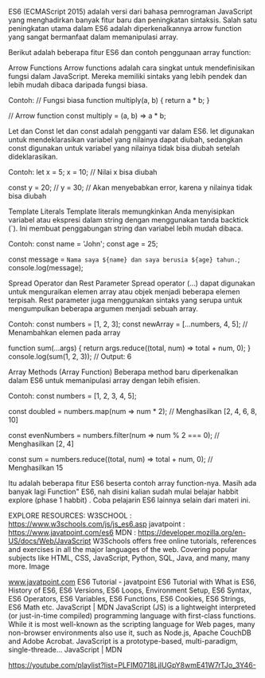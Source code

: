 ES6 (ECMAScript 2015)
adalah versi dari bahasa pemrograman JavaScript yang menghadirkan banyak fitur baru dan peningkatan sintaksis. Salah satu peningkatan utama dalam ES6 adalah diperkenalkannya arrow function yang sangat bermanfaat dalam memanipulasi array.

Berikut adalah beberapa fitur ES6 dan contoh penggunaan array function:

Arrow Functions
Arrow functions adalah cara singkat untuk mendefinisikan fungsi dalam JavaScript. Mereka memiliki sintaks yang lebih pendek dan lebih mudah dibaca daripada fungsi biasa.

Contoh:
// Fungsi biasa
function multiply(a, b) {
  return a * b;
}

// Arrow function
const multiply = (a, b) => a * b;


Let dan Const
let dan const adalah pengganti var dalam ES6. let digunakan untuk mendeklarasikan variabel yang nilainya dapat diubah, sedangkan const digunakan untuk variabel yang nilainya tidak bisa diubah setelah dideklarasikan.

Contoh:
let x = 5;
x = 10; // Nilai x bisa diubah

const y = 20;
// y = 30; // Akan menyebabkan error, karena y nilainya tidak bisa diubah


Template Literals
Template literals memungkinkan Anda menyisipkan variabel atau ekspresi dalam string dengan menggunakan tanda backtick (`). Ini membuat penggabungan string dan variabel lebih mudah dibaca.

Contoh:
const name = 'John';
const age = 25;

const message = `Nama saya ${name} dan saya berusia ${age} tahun.`;
console.log(message);


Spread Operator dan Rest Parameter
Spread operator (...) dapat digunakan untuk menguraikan elemen array atau objek menjadi beberapa elemen terpisah. Rest parameter juga menggunakan sintaks yang serupa untuk mengumpulkan beberapa argumen menjadi sebuah array.

Contoh:
const numbers = [1, 2, 3];
const newArray = [...numbers, 4, 5]; // Menambahkan elemen pada array

function sum(...args) {
  return args.reduce((total, num) => total + num, 0);
}
console.log(sum(1, 2, 3)); // Output: 6


Array Methods (Array Function)
Beberapa method baru diperkenalkan dalam ES6 untuk memanipulasi array dengan lebih efisien.

Contoh:
const numbers = [1, 2, 3, 4, 5];

const doubled = numbers.map(num => num * 2); // Menghasilkan [2, 4, 6, 8, 10]

const evenNumbers = numbers.filter(num => num % 2 === 0); // Menghasilkan [2, 4]

const sum = numbers.reduce((total, num) => total + num, 0); // Menghasilkan 15


Itu adalah beberapa fitur ES6 beserta contoh array function-nya. Masih ada banyak lagi Function" ES6, nah disini kalian sudah mulai belajar habbit explore (phase 1 habbit) . Coba pelajarin ES6 lainnya selain dari materi ini.

EXPLORE RESOURCES:
W3SCHOOL : https://www.w3schools.com/js/js_es6.asp
javatpoint : https://www.javatpoint.com/es6
MDN : https://developer.mozilla.org/en-US/docs/Web/JavaScript
W3Schools offers free online tutorials, references and exercises in all the major languages of the web. Covering popular subjects like HTML, CSS, JavaScript, Python, SQL, Java, and many, many more.
Image

www.javatpoint.com
ES6 Tutorial - javatpoint
ES6 Tutorial with What is ES6, History of ES6, ES6 Versions, ES6 Loops, Environment Setup, ES6 Syntax, ES6 Operators, ES6 Variables, ES6 Functions, ES6 Cookies, ES6 Strings, ES6 Math etc.
JavaScript | MDN
JavaScript (JS) is a lightweight interpreted (or just-in-time compiled) programming language with first-class functions. While it is most well-known as the scripting language for Web pages, many non-browser environments also use it, such as Node.js, Apache CouchDB and Adobe Acrobat. JavaScript is a prototype-based, multi-paradigm, single-threade...
JavaScript | MDN


https://youtube.com/playlist?list=PLFIM0718LjIUGpY8wmE41W7rTJo_3Y46-